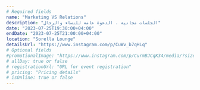 ```yaml
---
# Required fields
name: "Marketing VS Relations"
description: "الجلسات مجانية ، الدعوة عامة للنساء والرجال"
date: "2023-07-25T19:30:00+04:00"
endDate: "2023-07-25T21:00:00+04:00"
location: "Sorella Lounge"
detailsUrl: "https://www.instagram.com/p/CuWv_b7qHLq"
# Optional fields
#promotionalImage: "https://www.instagram.com/p/CurmBJCqK34/media/?size=l"
# allDay: true or false
# registrationUrl: "URL for event registration"
# pricing: "Pricing details"
# isOnline: true or false
---
```

